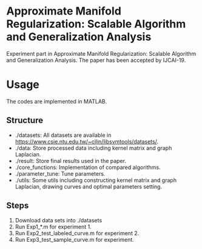 # Approximate Manifold Regularization: Scalable Algorithm and Generalization Analysis
Experiment part in Approximate Manifold Regularization: Scalable Algorithm and Generalization Analysis.
The paper has been accepted by IJCAI-19.

# Usage
The codes are implemented in MATLAB.
## Structure
- ./datasets: All datasets are available in https://www.csie.ntu.edu.tw/~cjlin/libsvmtools/datasets/.
- ./data: Store processed data including kernel matrix and graph Laplacian.
- ./result: Store final results used in the paper.
- ./core_functions: Implementation of compared algorithms.
- ./parameter_tune: Tune parameters.
- ./utils: Some utils including constructing kernel matrix and graph Laplacian, drawing curves and optimal parameters setting.
## Steps
1. Download data sets into ./datasets
2. Run Exp1_*.m for experiment 1.
3. Run Exp2_test_labeled_curve.m for experiment 2.
4. Run Exp3_test_sample_curve.m for experiment.
